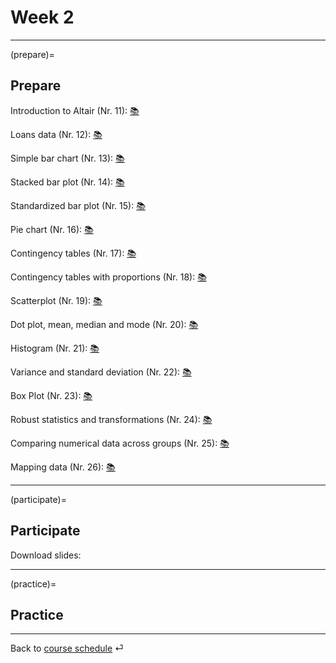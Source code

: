 # Week 2


---

(prepare)=
## Prepare

Introduction to Altair (Nr. 11): [📚](https://uwdata.github.io/visualization-curriculum/altair_introduction.html)

Loans data (Nr. 12): [📚](https://openintro-ims.netlify.app/explore-categorical.html#explore-categorical)

Simple bar chart (Nr. 13): [📚](https://openintro-ims.netlify.app/explore-categorical.html#contingency-tables-and-bar-plots)

Stacked bar plot (Nr. 14): [📚](https://openintro-ims.netlify.app/explore-categorical.html#bar-plots-with-two-variables)

Standardized bar plot (Nr. 15): [📚](https://openintro-ims.netlify.app/explore-categorical.html#bar-plots-with-two-variables)

Pie chart (Nr. 16): [📚](https://openintro-ims.netlify.app/explore-categorical.html#pie-charts)

Contingency tables (Nr. 17): [📚](https://openintro-ims.netlify.app/explore-categorical.html#contingency-tables-and-bar-plots)

Contingency tables with proportions (Nr. 18): [📚](https://openintro-ims.netlify.app/explore-categorical.html#row-and-column-proportions)

Scatterplot (Nr. 19): [📚](https://openintro-ims.netlify.app/explore-numerical.html#scatterplots)

Dot plot, mean, median and mode (Nr. 20): [📚](https://openintro-ims.netlify.app/explore-numerical.html#dotplots)

Histogram  (Nr. 21): [📚](https://openintro-ims.netlify.app/explore-numerical.html#histograms)

Variance and standard deviation (Nr. 22): [📚](https://openintro-ims.netlify.app/explore-numerical.html#histograms)

Box Plot (Nr. 23): [📚](https://openintro-ims.netlify.app/explore-numerical.html#boxplots)

Robust statistics and transformations (Nr. 24): [📚](https://openintro-ims.netlify.app/explore-numerical.html#robust-statistics)

Comparing numerical data across groups (Nr. 25): [📚](https://openintro-ims.netlify.app/explore-categorical.html#comparing-numerical-data-across-groups)

Mapping data (Nr. 26): [📚](https://openintro-ims.netlify.app/explore-numerical.html#mapping-data)



---

(participate)=
## Participate


Download slides: 



---

(practice)=
## Practice






---

Back to [course schedule](../docs/course-schedule.md) ⏎
